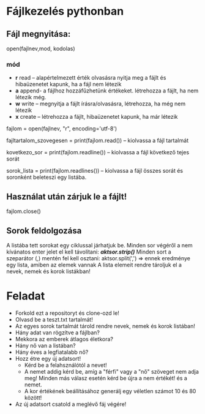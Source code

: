 # Fájlkezelés pythonban

## Fájl megnyitása: 
open(fajlnev,mod, kodolas)

### mód

- **r**	read – alapértelmezett érték olvasásra nyitja meg a fájlt és hibaüzenetet kapunk, ha a fájl nem létezik
- **a**	append- a fájlhoz hozzáfűzhetünk értékeket. létrehozza a fájlt, ha nem létezik még. 
- **w**	write – megnyitja a fájlt írásra/olvasásra, létrehozza, ha még nem létezik
- **x**	create – létrehozza a fájlt, hibaüzenetet kapunk, ha már létezik

fajlom = open(fajlnev, "r", encoding='utf-8')

fajltartalom_szovegesen = print(fajlom.read()) – kiolvassa a fájl tartalmát

kovetkezo_sor = print(fajlom.readline()) – kiolvassa a fájl következő tejes sorát

sorok_lista = print(fajlom.readlines()) – kiolvassa a fájl összes sorát és soronként beleteszi egy listába. 


## Használat után zárjuk le a fájlt!
fajlom.close()

## Sorok feldolgozása
A listába tett sorokat egy ciklussal járhatjuk be. 
Minden sor végéről a nem kívánatos enter jelet el kell távolítani: ***aktsor.strip()***
Minden sort a szeparátor (,) mentén fel kell osztani: aktsor.split(',') => ennek eredménye egy lista, amiben az elemek vannak
A lista elemeit rendre tároljuk el a nevek, nemek és korok listákban!

# Feladat

 - Forkold ezt a repositoryt és clone-ozd le!
 - Olvasd be a teszt.txt tartalmát!
 - Az egyes sorok tartalmát tárold rendre nevek, nemek és korok listában!
 - Hány adat van rögzítve a fájlban? 
 - Mekkora az emberek átlagos életkora? 
 - Hány nő van a listában? 
 - Hány éves a legfiatalabb nő? 
 - Hozz étre egy új adatsort! 
    - Kérd be a felahsználótól a nevet!
    - A nemet addig kérd be, amíg a "férfi" vagy a "nő" szöveget nem adja meg! Minden más válasz esetén kérd be újra a nem értékét! és a nemet. 
    - A kor értékének beállításához generálj egy véletlen számot 10 és 80 között!
  - Az új adatsort csatold a meglévő fáj végére!
  

